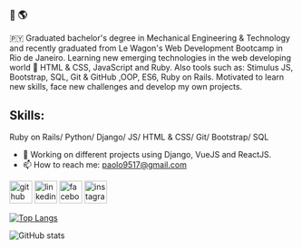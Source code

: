 ### 👋 🌎

🇵🇾 
Graduated bachelor's degree in Mechanical Engineering & Technology and recently graduated from Le Wagon's Web Development Bootcamp in Rio de Janeiro. Learning new emerging technologies in the web developing world 💫 
HTML & CSS, JavaScript and Ruby. Also tools such as: Stimulus JS, Bootstrap, SQL, Git & GitHub ,OOP, ES6, Ruby on Rails. 
Motivated to learn new skills, face new challenges and develop my own projects.

## Skills: 
Ruby on Rails/ Python/ Django/ JS/ HTML & CSS/ Git/ Bootstrap/ SQL

- 🔭 Working on different projects using Django, VueJS and ReactJS.
- 📫 How to reach me: paolo9517@gmail.com


[<img src='https://cdn.jsdelivr.net/npm/simple-icons@3.0.1/icons/github.svg' alt='github' height='40'>](https://github.com/Paolovg95)  [<img src='https://cdn.jsdelivr.net/npm/simple-icons@3.0.1/icons/linkedin.svg' alt='linkedin' height='40'>](https://www.linkedin.com/in/https://www.linkedin.com/in/paolo-vargas-de-gasperi-817926174//)  [<img src='https://cdn.jsdelivr.net/npm/simple-icons@3.0.1/icons/facebook.svg' alt='facebook' height='40'>](https://www.facebook.com/https://www.facebook.com/paolo.vargasdegasperi/)  [<img src='https://cdn.jsdelivr.net/npm/simple-icons@3.0.1/icons/instagram.svg' alt='instagram' height='40'>](https://www.instagram.com/paolovardg/)  

[![Top Langs](https://github-readme-stats.vercel.app/api/top-langs/?username=Paolovg95)](https://github.com/anuraghazra/github-readme-stats)

![GitHub stats](https://github-readme-stats.vercel.app/api?username=Paolovg95&show_icons=true&count_private=true)  


